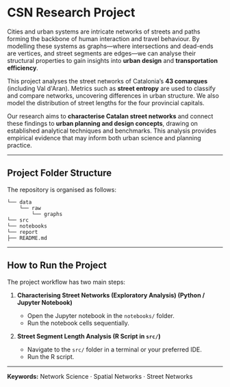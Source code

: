 # CSN Research Project

Cities and urban systems are intricate networks of streets and paths forming the backbone of human interaction and travel behaviour. By modelling these systems as graphs—where intersections and dead-ends are vertices, and street segments are edges—we can analyse their structural properties to gain insights into **urban design** and **transportation efficiency**.

This project analyses the street networks of Catalonia’s **43 comarques** (including Val d'Aran). Metrics such as **street entropy** are used to classify and compare networks, uncovering differences in urban structure. We also model the distribution of street lengths for the four provincial capitals.

Our research aims to **characterise Catalan street networks** and connect these findings to **urban planning and design concepts**, drawing on established analytical techniques and benchmarks. This analysis provides empirical evidence that may inform both urban science and planning practice.

---

## Project Folder Structure

The repository is organised as follows:


```
└── data
    └── raw
        └── graphs
└── src
└── notebooks
└── report
├── README.md

```



---

## How to Run the Project

The project workflow has two main steps:

1. **Characterising Street Networks (Exploratory Analysis) (Python / Jupyter Notebook)**  
   - Open the Jupyter notebook in the `notebooks/` folder.  
   - Run the notebook cells sequentially.

2. **Street Segment Length Analysis (R Script in `src/`)**  
   - Navigate to the `src/` folder in a terminal or your preferred IDE.  
   - Run the R script.  

---

**Keywords:** Network Science · Spatial Networks · Street Networks
